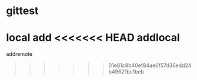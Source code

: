 # gittest
local add
<<<<<<< HEAD
addlocal
=======
addremote
>>>>>>> 01e81c8b40ef84ae6f57d36edd24b49621bc1beb
